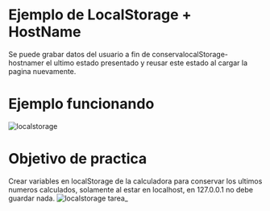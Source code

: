 # Ejemplo de LocalStorage + HostName
Se puede grabar datos del usuario a fin de conservalocalStorage-hostnamer el ultimo estado presentado y reusar este estado al cargar la pagina nuevamente.
# Ejemplo funcionando
![localstorage](https://user-images.githubusercontent.com/10320683/179092692-74ba4e50-717a-41fd-add0-39cbabd6fcf0.gif)
# Objetivo de practica
Crear variables en localStorage de la calculadora para conservar los ultimos numeros calculados, solamente al estar en localhost, en 127.0.0.1 no debe guardar nada.
![localstorage tarea_](https://user-images.githubusercontent.com/10320683/179096362-841ed20a-dfd4-4f66-af1f-2753736e132a.gif)

